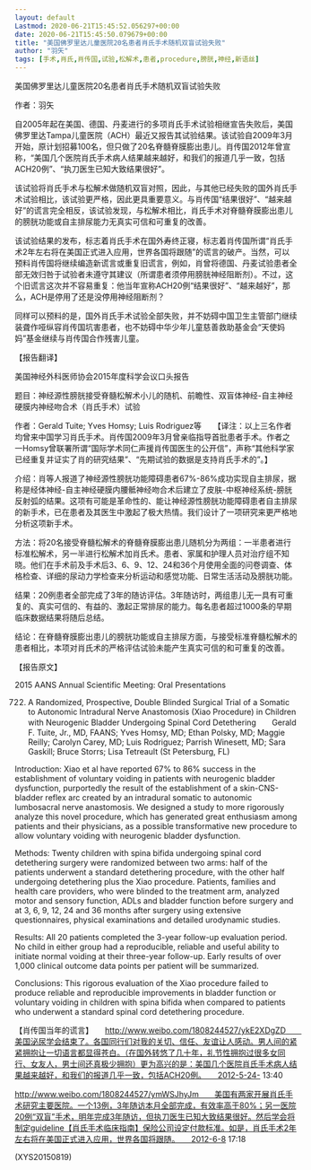 ```yaml
---
layout: default
Lastmod: 2020-06-21T15:45:52.056297+00:00
date: 2020-06-21T15:45:50.079679+00:00
title: "美国佛罗里达儿童医院20名患者肖氏手术随机双盲试验失败"
author: "羽矢"
tags: [手术,肖氏,肖传国,试验,松解术,患者,procedure,膀胱,神经,新语丝]
---
```


美国佛罗里达儿童医院20名患者肖氏手术随机双盲试验失败

作者：羽矢

自2005年起在美国、德国、丹麦进行的多项肖氏手术试验相继宣告失败后，美国佛罗里达Tampa儿童医院（ACH）最近又报告其试验结果。该试验自2009年3月开始，原计划招募100名，但只做了20名脊髓脊膜膨出患儿。肖传国2012年曾宣称，“美国几个医院肖氏手术病人结果越来越好，和我们的报道几乎一致，包括ACH20例”、“执刀医生已知大致结果很好”。

该试验将肖氏手术与松解术做随机双盲对照，因此，与其他已经失败的国外肖氏手术试验相比，该试验更严格，因此更具重要意义。与肖传国“结果很好”、“越来越好”的谎言完全相反，该试验发现，与松解术相比，肖氏手术对脊髓脊膜膨出患儿的膀胱功能或自主排尿能力无真实可信和可重复的改善。

该试验结果的发布，标志着肖氏手术在国外寿终正寝，标志着肖传国所谓“肖氏手术2年左右将在美国正式进入应用，世界各国将跟随”的谎言的破产。当然，可以预料肖传国将继续编造新谎言或重复旧谎言，例如，肖曾将德国、丹麦试验患者全部无效归咎于试验者未遵守其建议（所谓患者须停用膀胱神经阻断剂）。不过，这个旧谎言这次并不容易重复：他当年宣称ACH20例“结果很好”、“越来越好”，那么，ACH是停用了还是没停用神经阻断剂？

同样可以预料的是，国外肖氏手术试验全部失败，并不妨碍中国卫生主管部门继续装聋作哑纵容肖传国坑害患者，也不妨碍中华少年儿童慈善救助基金会“天使妈妈”基金继续与肖传国合作残害儿童。

【报告翻译】

美国神经外科医师协会2015年度科学会议口头报告

题目：神经源性膀胱接受脊髓松解术小儿的随机、前瞻性、双盲体神经-自主神经硬膜内神经吻合术（肖氏手术）试验

作者：Gerald Tuite; Yves Homsy; Luis Rodriguez等　　【译注：以上三名作者均曾来中国学习肖氏手术。肖传国2009年3月曾亲临指导首批患者手术。作者之一Homsy曾联署所谓“国际学术同仁声援肖传国医生的公开信”，声称“其他科学家已经重复并证实了肖的研究结果”、“先期试验的数据是支持肖氏手术的”。】

介绍：肖等人报道了神经源性膀胱功能障碍患者67%-86%成功实现自主排尿，据称是经体神经-自主神经硬膜内腰骶神经吻合术后建立了皮肤-中枢神经系统-膀胱反射弧的结果。这项有可能是革命性的、能让神经源性膀胱功能障碍患者自主排尿的新手术，已在患者及其医生中激起了极大热情。我们设计了一项研究来更严格地分析这项新手术。

方法：将20名接受脊髓松解术的脊髓脊膜膨出患儿随机分为两组：一半患者进行标准松解术，另一半进行松解术加肖氏术。患者、家属和护理人员对治疗组不知晓。他们在手术前及手术后3、6、9、12、24和36个月使用全面的问卷调查、体格检查、详细的尿动力学检查来分析运动和感觉功能、日常生活活动及膀胱功能。

结果：20例患者全部完成了3年的随访评估。3年随访时，两组患儿无一具有可重复的、真实可信的、有益的、激起正常排尿的能力。每名患者超过1000条的早期临床数据结果将随后总结。

结论：在脊髓脊膜膨出患儿的膀胱功能或自主排尿方面，与接受标准脊髓松解术的患者相比，本项对肖氏术的严格评估试验未能产生真实可信的和可重复的改善。

【报告原文】

2015 AANS Annual Scientific Meeting: Oral Presentations

722. A Randomized, Prospective, Double Blinded Surgical Trial of a Somatic to Autonomic Intradural Nerve Anastomosis (Xiao Procedure) in Children with Neurogenic Bladder Undergoing Spinal Cord Detethering　　Gerald F. Tuite, Jr., MD, FAANS; Yves Homsy, MD; Ethan Polsky, MD; Maggie Reilly; Carolyn Carey, MD; Luis Rodriguez; Parrish Winesett, MD; Sara Gaskill; Bruce Storrs; Lisa Tetreault (St Petersburg, FL)

Introduction: Xiao et al have reported 67% to 86% success in the establishment of voluntary voiding in patients with neurogenic bladder dysfunction, purportedly the result of the establishment of a skin-CNS-bladder reflex arc created by an intradural somatic to autonomic lumbosacral nerve anastomosis. We designed a study to more rigorously analyze this novel procedure, which has generated great enthusiasm among patients and their physicians, as a possible transformative new procedure to allow voluntary voiding with neurogenic bladder dysfunction.

Methods: Twenty children with spina bifida undergoing spinal cord detethering surgery were randomized between two arms: half of the patients underwent a standard detethering procedure, with the other half undergoing detethering plus the Xiao procedure. Patients, families and health care providers, who were blinded to the treatment arm, analyzed motor and sensory function, ADLs and bladder function before surgery and at 3, 6, 9, 12, 24 and 36 months after surgery using extensive questionnaires, physical examinations and detailed urodynamic studies.

Results: All 20 patients completed the 3-year follow-up evaluation period. No child in either group had a reproducible, reliable and useful ability to initiate normal voiding at their three-year follow-up. Early results of over 1,000 clinical outcome data points per patient will be summarized.

Conclusions: This rigorous evaluation of the Xiao procedure failed to produce reliable and reproducible improvements in bladder function or voluntary voiding in children with spina bifida when compared to patients who underwent a standard spinal cord detethering procedure.

【肖传国当年的谎言】　　http://www.weibo.com/1808244527/ykE2XDgZD　　美国泌尿学会结束了。各国同行们对我的关切、信任、友谊让人感动。男人间的紧紧拥抱让一切语言都显得苍白。（在国外转悠了几十年，礼节性拥抱过很多女同行、女友人，男士间还真极少拥抱）更为高兴的是：美国几个医院肖氏手术病人结果越来越好，和我们的报道几乎一致，包括ACH20例。　　2012-5-24- 13:40

http://www.weibo.com/1808244527/ymWSJhyJm　　美国有两家开展肖氏手术研究主要医院。一个13例，3年随访本月全部完成，有效率高于80%；另一医院20例“双盲”手术，明年完成3年随访，但执刀医生已知大致结果很好。然后学会将制定guideline【肖氏手术临床指南】保险公司设定付款标准。如是，肖氏手术2年左右将在美国正式进入应用，世界各国将跟随。　　2012-6-8 17:18

(XYS20150819)

